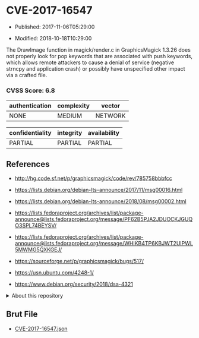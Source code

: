 # CVE-2017-16547

- Published: 2017-11-06T05:29:00

- Modified: 2018-10-18T10:29:00

The DrawImage function in magick/render.c in GraphicsMagick 1.3.26 does not properly look for pop keywords that are associated with push keywords, which allows remote attackers to cause a denial of service (negative strncpy and application crash) or possibly have unspecified other impact via a crafted file.

### CVSS Score: **6.8**

| authentication | complexity | vector |
| --- | --- | --- |
| NONE | MEDIUM | NETWORK |

| confidentiality | integrity | availability |
| --- | --- | --- |
| PARTIAL | PARTIAL | PARTIAL |

## References

* http://hg.code.sf.net/p/graphicsmagick/code/rev/785758bbbfcc

* https://lists.debian.org/debian-lts-announce/2017/11/msg00016.html

* https://lists.debian.org/debian-lts-announce/2018/08/msg00002.html

* https://lists.fedoraproject.org/archives/list/package-announce@lists.fedoraproject.org/message/PF62B5PJA2JDUOCKJGUQO3SPL74BEYSV/

* https://lists.fedoraproject.org/archives/list/package-announce@lists.fedoraproject.org/message/WHIKB4TP6KBJWT2UIPWL5MWMG5QXKGEJ/

* https://sourceforge.net/p/graphicsmagick/bugs/517/

* https://usn.ubuntu.com/4248-1/

* https://www.debian.org/security/2018/dsa-4321

<details>
<summary>About this repository</summary> 

  This repository is part of the project [Live Hack CVE](https://github.com/Live-Hack-CVE). Main website can be found [www.live-hack.org](https://www.live-hack.org) 
  
  Made by [Sn0wAlice](https://github.com/Sn0wAlice) for the people that care about security and need to have a feed of the latest CVEs. Hope you enjoy it, don't forget to star the repo and follow me on [Twitter](https://twitter.com/Sn0wAlice) and [Github](https://github.com/Sn0wAlice). And that is my [personnal website](https://www.alice-snow.me/)

  - [Home Page](https://github.com/Live-Hack-CVE)
  - [Framework](https://github.com/Live-Hack-CVE/cve-framework)
  - [CVE database](https://github.com/Live-Hack-CVE/full_database)
  - [Changelog](https://github.com/Live-Hack-CVE/Changelog)
</details>

## Brut File

* [CVE-2017-16547.json](https://raw.githubusercontent.com/Live-Hack-CVE/full_database/main/cves/2017/CVE-2017-16547.json)

